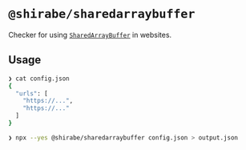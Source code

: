 # `@shirabe/sharedarraybuffer`

Checker for using [`SharedArrayBuffer`](https://developer.mozilla.org/ja/docs/Web/JavaScript/Reference/Global_Objects/SharedArrayBuffer) in websites.

## Usage

```sh
❯ cat config.json
{
  "urls": [
    "https://...",
    "https://..."
  ]
}

❯ npx --yes @shirabe/sharedarraybuffer config.json > output.json
```
